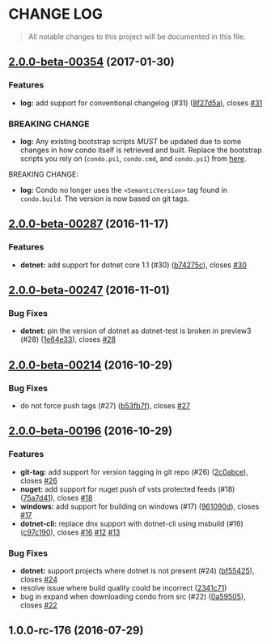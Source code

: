 # CHANGE LOG

> All notable changes to this project will be documented in this file.

<a name="2.0.0-beta-00354"></a>
## [2.0.0-beta-00354](https://github.com/pulsebridge/condo/compare/2.0.0-beta-00287...2.0.0-beta-00354) (2017-01-30)


### Features

* **log:** add support for conventional changelog (#31) ([8f27d5a](https://github.com/pulsebridge/condo/commits/8f27d5a)), closes [#31](https://github.com/pulsebridge/condo/issues/31)


### BREAKING CHANGE

* **log:** 
Any existing bootstrap scripts *MUST* be updated due to some changes in how condo itself is retrieved and built. Replace the bootstrap scripts you rely on (`condo.ps1`, `condo.cmd`, and `condo.ps1`) from [here](https://github.com/pulsebridge/condo/tree/develop/template).

BREAKING CHANGE:
* **log:** 
Condo no longer uses the ```<SemanticVersion>``` tag found in `condo.build`. The version is now based on git tags.


<a name="2.0.0-beta-00287"></a>
## [2.0.0-beta-00287](https://github.com/pulsebridge/condo/compare/2.0.0-beta-00247...2.0.0-beta-00287) (2016-11-17)


### Features

* **dotnet:** add support for dotnet core 1.1 (#30) ([b74275c](https://github.com/pulsebridge/condo/commits/b74275c)), closes [#30](https://github.com/pulsebridge/condo/issues/30)


<a name="2.0.0-beta-00247"></a>
## [2.0.0-beta-00247](https://github.com/pulsebridge/condo/compare/2.0.0-beta-00214...2.0.0-beta-00247) (2016-11-01)


### Bug Fixes

* **dotnet:** pin the version of dotnet as dotnet-test is broken in preview3 (#28) ([1e64e33](https://github.com/pulsebridge/condo/commits/1e64e33)), closes [#28](https://github.com/pulsebridge/condo/issues/28)


<a name="2.0.0-beta-00214"></a>
## [2.0.0-beta-00214](https://github.com/pulsebridge/condo/compare/2.0.0-beta-00196...2.0.0-beta-00214) (2016-10-29)


### Bug Fixes

* do not force push tags (#27) ([b53fb7f](https://github.com/pulsebridge/condo/commits/b53fb7f)), closes [#27](https://github.com/pulsebridge/condo/issues/27)


<a name="2.0.0-beta-00196"></a>
## [2.0.0-beta-00196](https://github.com/pulsebridge/condo/compare/1.0.0-rc-176...2.0.0-beta-00196) (2016-10-29)


### Features

* **git-tag:** add support for version tagging in git repo (#26) ([2c0abce](https://github.com/pulsebridge/condo/commits/2c0abce)), closes [#26](https://github.com/pulsebridge/condo/issues/26)
* **nuget:** add support for nuget push of vsts protected feeds (#18) ([75a7d41](https://github.com/pulsebridge/condo/commits/75a7d41)), closes [#18](https://github.com/pulsebridge/condo/issues/18)
* **windows:** add support for building on windows (#17) ([961090d](https://github.com/pulsebridge/condo/commits/961090d)), closes [#17](https://github.com/pulsebridge/condo/issues/17)
* **dotnet-cli:** replace dnx support with dotnet-cli using msbuild (#16) ([c97c190](https://github.com/pulsebridge/condo/commits/c97c190)), closes [#16](https://github.com/pulsebridge/condo/issues/16) [#12](https://github.com/pulsebridge/condo/issues/12) [#13](https://github.com/pulsebridge/condo/issues/13)


### Bug Fixes

* **dotnet:** support projects where dotnet is not present (#24) ([bf55425](https://github.com/pulsebridge/condo/commits/bf55425)), closes [#24](https://github.com/pulsebridge/condo/issues/24)
* resolve issue where build quality could be incorrect ([2341c71](https://github.com/pulsebridge/condo/commits/2341c71))
* bug in expand when downloading condo from src (#22) ([0a59505](https://github.com/pulsebridge/condo/commits/0a59505)), closes [#22](https://github.com/pulsebridge/condo/issues/22)


<a name="1.0.0-rc-176"></a>
## 1.0.0-rc-176 (2016-07-29)


